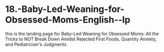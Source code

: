 # 18.-Baby-Led-Weaning-for-Obsessed-Moms-English--lp
this is the landing page for Baby-Led Weaning for Obsessed Moms: All the Tricks to NOT Break Down Amidst Rejected First Foods, Quantity Anxiety, and Pediatrician's Judgments
